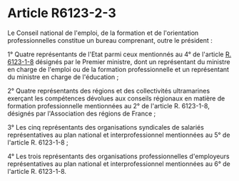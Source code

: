 # Article R6123-2-3

Le Conseil national de l'emploi, de la formation et de l'orientation professionnelles constitue un bureau comprenant, outre le président : 
  
  
1° Quatre représentants de l'Etat parmi ceux mentionnés au 4° de l'article [R. 6123-1-8][1] désignés par le Premier ministre, dont un représentant du ministre en charge de l'emploi ou de la formation professionnelle et un représentant du ministre en charge de l'éducation ; 
  
  
2° Quatre représentants des régions et des collectivités ultramarines exerçant les compétences dévolues aux conseils régionaux en matière de formation professionnelle mentionnées au 2° de l'article R. 6123-1-8, désignés par l'Association des régions de France ; 
  
  
3° Les cinq représentants des organisations syndicales de salariés représentatives au plan national et interprofessionnel mentionnées au 5° de l'article R. 6123-1-8 ; 
  
  
4° Les trois représentants des organisations professionnelles d'employeurs représentatives au plan national et interprofessionnel mentionnées au 6° de l'article R. 6123-1-8.

 [1]: /affichCodeArticle.do?cidTexte=LEGITEXT000006072050&idArticle=LEGIARTI000029407268&dateTexte=&categorieLien=cid